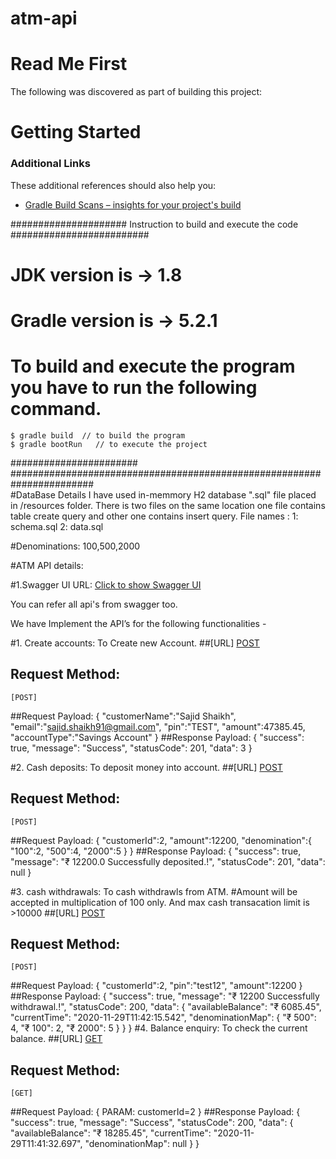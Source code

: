 # atm-api

# Read Me First
The following was discovered as part of building this project:


# Getting Started


### Additional Links
These additional references should also help you:

* [Gradle Build Scans – insights for your project's build](https://scans.gradle.com#gradle)


##################### Instruction to build and execute the code  #########################  

 # JDK version is -> 1.8  
 # Gradle version is -> 5.2.1  

 # To build and execute the program you have to run the following command.  
 	$ gradle build  // to build the program  
 	$ gradle bootRun   // to execute the project   


####################### #######################################################################  
#DataBase Details
 I have used in-memmory H2 database ".sql" file placed in /resources folder. There is two files on the same location one file contains table create query and other one contains insert query.
 File names :
 1: schema.sql
 2: data.sql
 
#Denominations:
100,500,2000

#ATM API details:

#1.Swagger UI URL: 
[Click to show Swagger UI](http://localhost:8762/swagger-ui.html#)

You can refer all api's from swagger too.

We have Implement the API’s for the following functionalities - 

#1. Create accounts:
To Create new Account. 
##[URL]
[POST](http://localhost:8762/atm/api/createAccount)

## Request Method:
    [POST]
  
##Request Payload:
  {
    "customerName":"Sajid Shaikh",
    "email":"sajid.shaikh91@gmail.com",
    "pin":"TEST",
    "amount":47385.45,
    "accountType":"Savings Account"
 }
##Response Payload:
  {
    "success": true,
    "message": "Success",
    "statusCode": 201,
    "data": 3
  }
  
  	
#2. Cash deposits:
To deposit money into account.
##[URL]
[POST](http://localhost:8762/atm/api/deposit)

## Request Method:
    [POST]
  
##Request Payload:
{
    "customerId":2,
    "amount":12200,
    "denomination":{
        "100":2,
        "500":4,
        "2000":5
    }
}
##Response Payload:
 {
    "success": true,
    "message": "₹ 12200.0 Successfully deposited.!",
    "statusCode": 201,
    "data": null
}

	
#3. cash withdrawals:
To cash withdrawls from ATM.
#Amount will be accepted in multiplication of 100 only. And max cash transacation limit is >10000
##[URL]
[POST](http://localhost:8762/atm/api/withdrawals)

## Request Method:
    [POST]
  
##Request Payload:
{
    "customerId":2,
    "pin":"test12",
    "amount":12200
}
##Response Payload:
{
    "success": true,
    "message": "₹ 12200 Successfully withdrawal.!",
    "statusCode": 200,
    "data": {
        "availableBalance": "₹ 6085.45",
        "currentTime": "2020-11-29T11:42:15.542",
        "denominationMap": {
            "₹ 500": 4,
            "₹ 100": 2,
            "₹ 2000": 5
        }
    }
}
#4. Balance enquiry:
To check the current balance.
##[URL]
[GET](http://localhost:8762/atm/api/balanceEnquiry?customerId=2)

## Request Method:
    [GET]
  
##Request Payload:
{
   PARAM: customerId=2
}
##Response Payload:
{
    "success": true,
    "message": "Success",
    "statusCode": 200,
    "data": {
        "availableBalance": "₹ 18285.45",
        "currentTime": "2020-11-29T11:41:32.697",
        "denominationMap": null
    }
}
